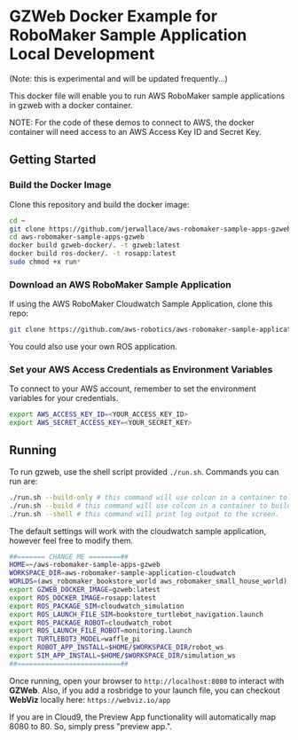 # GZWeb Docker Example for RoboMaker Sample Application Local Development

(Note: this is experimental and will be updated frequently...)

This docker file will enable you to run AWS RoboMaker sample applications in gzweb with a docker container.

NOTE: For the code of these demos to connect to AWS, the docker container will need access to an AWS Access Key ID and Secret Key.

## Getting Started

### Build the Docker Image

Clone this repository and build the docker image:

```bash
cd ~
git clone https://github.com/jerwallace/aws-robomaker-sample-apps-gzweb.git
cd aws-robomaker-sample-apps-gzweb
docker build gzweb-docker/. -t gzweb:latest
docker build ros-docker/. -t rosapp:latest
sudo chmod +x run*
```

### Download an AWS RoboMaker Sample Application

If using the AWS RoboMaker Cloudwatch Sample Application, clone this repo:

```bash
git clone https://github.com/aws-robotics/aws-robomaker-sample-application-cloudwatch.git
```

You could also use your own ROS application. 

### Set your AWS Access Credentials as Environment Variables

To connect to your AWS account, remember to set the environment variables for your credentials.

```bash
export AWS_ACCESS_KEY_ID=<YOUR_ACCESS_KEY_ID>
export AWS_SECRET_ACCESS_KEY=<YOUR_SECRET_KEY>
```

## Running

To run gzweb, use the shell script provided `./run.sh`. Commands you can run are:

```bash
./run.sh --build-only # this command will use colcon in a container to build the sample app.
./run.sh --build # this command will use colcon in a container to build the sample app, then it will run the docker-compose up command in a silent shell
./run.sh --shell # this command will print log output to the screen.
```

The default settings will work with the cloudwatch sample application, however feel free to modify them.

```bash
##======= CHANGE ME ========##
HOME=~/aws-robomaker-sample-apps-gzweb
WORKSPACE_DIR=aws-robomaker-sample-application-cloudwatch
WORLDS=(aws_robomaker_bookstore_world aws_robomaker_small_house_world)
export GZWEB_DOCKER_IMAGE=gzweb:latest
export ROS_DOCKER_IMAGE=rosapp:latest
export ROS_PACKAGE_SIM=cloudwatch_simulation
export ROS_LAUNCH_FILE_SIM=bookstore_turtlebot_navigation.launch
export ROS_PACKAGE_ROBOT=cloudwatch_robot
export ROS_LAUNCH_FILE_ROBOT=monitoring.launch 
export TURTLEBOT3_MODEL=waffle_pi
export ROBOT_APP_INSTALL=$HOME/$WORKSPACE_DIR/robot_ws
export SIM_APP_INSTALL=$HOME/$WORKSPACE_DIR/simulation_ws
##==========================##
```

Once running, open your browser to `http://localhost:8080` to interact with **GZWeb**.
Also, if you add a rosbridge to your launch file, you can checkout **WebViz** locally here: `https://webviz.io/app`

If you are in Cloud9, the Preview App functionality will automatically map 8080 to 80. So, simply press "preview app.".
